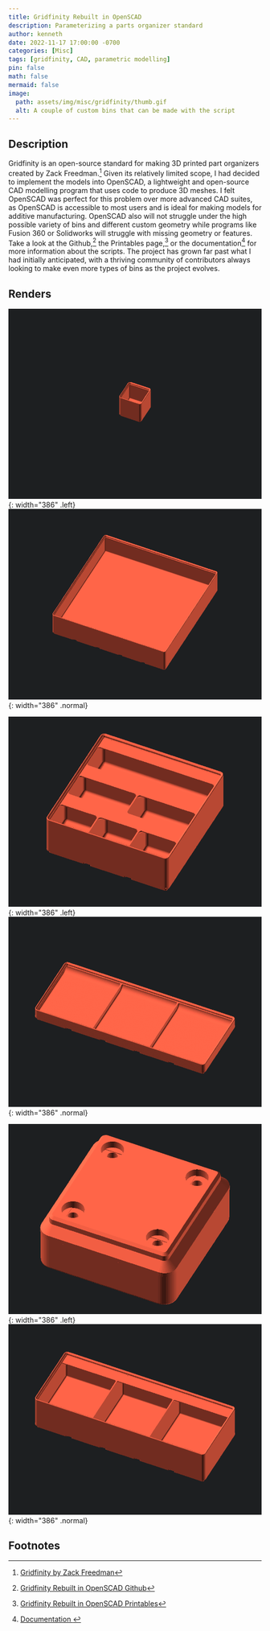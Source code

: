 ```yaml
---
title: Gridfinity Rebuilt in OpenSCAD
description: Parameterizing a parts organizer standard 
author: kenneth
date: 2022-11-17 17:00:00 -0700
categories: [Misc]
tags: [gridfinity, CAD, parametric modelling]
pin: false
math: false
mermaid: false
image:
  path: assets/img/misc/gridfinity/thumb.gif
  alt: A couple of custom bins that can be made with the script
---
```



## Description
Gridfinity is an open-source standard for making 3D printed part organizers created by Zack Freedman.[^zack] Given its relatively limited scope, I had decided to implement the models into OpenSCAD, a lightweight and open-source CAD modelling program that uses code to produce 3D meshes. I felt OpenSCAD was perfect for this problem over more advanced CAD suites, as OpenSCAD is accessible to most users and is ideal for making models for additive manufacturing. OpenSCAD also will not struggle under the high possible variety of bins and different custom geometry while programs like Fusion 360 or Solidworks will struggle with missing geometry or features. Take a look at the Github,[^github] the Printables page,[^printables] or the documentation[^docs] for more information about the scripts. The project has grown far past what I had initially anticipated, with a thriving community of contributors always looking to make even more types of bins as the project evolves. 

## Renders
![Desktop View](assets/img/misc/gridfinity/1.gif){: width="386" .left}
![Desktop View](assets/img/misc/gridfinity/2.gif){: width="386" .normal}

![Desktop View](assets/img/misc/gridfinity/3.gif){: width="386" .left}
![Desktop View](assets/img/misc/gridfinity/4.gif){: width="386" .normal}

![Desktop View](assets/img/misc/gridfinity/5.gif){: width="386" .left}
![Desktop View](assets/img/misc/gridfinity/6.gif){: width="386" .normal}

## Footnotes

[^zack]: [Gridfinity by Zack Freedman](https://www.youtube.com/watch?v=ra_9zU-mnl8)
[^github]: [Gridfinity Rebuilt in OpenSCAD Github](https://github.com/kennetek/gridfinity-rebuilt-openscad)
[^printables]: [Gridfinity Rebuilt in OpenSCAD Printables](https://www.printables.com/model/274917-gridfinity-rebuilt-in-openscad)
[^docs]: [Documentation ](https://kennetek.github.io/gridfinity-rebuilt-openscad/)

